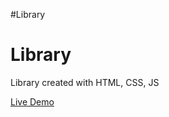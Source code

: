 #Library
 
# Library

Library created with HTML, CSS, JS

[Live Demo](https://pedroaloonso.github.io/Library/)
